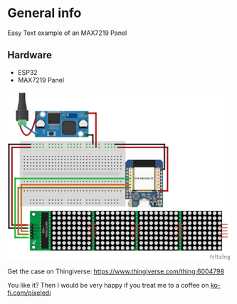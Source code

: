 # General info

Easy Text example of an MAX7219 Panel

## Hardware
- ESP32
- MAX7219 Panel


<img src="https://github.com/pixelEDI/TikTok-Projects/blob/dd56e970778d88d40dbe245233c274a78a2a9a17/19_MAX7219Panel/wiring.jpg" width="500">

Get the case on Thingiverse: https://www.thingiverse.com/thing:6004798

You like it? Then I would be very happy if you treat me to a coffee on [ko-fi.com/pixeledi](https://www.ko-fi.com/pixeledi)
